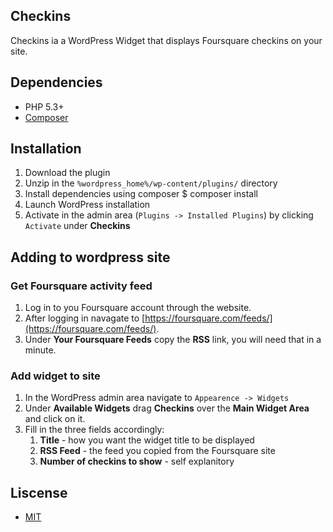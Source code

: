 ## Checkins

Checkins ia a WordPress Widget that displays Foursquare checkins on your site.

## Dependencies
* PHP 5.3+
* [Composer](http://getcomposer.org/)

## Installation
1. Download the plugin 
2. Unzip in the `%wordpress_home%/wp-content/plugins/` directory
3. Install dependencies using composer
    $ composer install
4. Launch WordPress installation
3. Activate in the admin area (`Plugins -> Installed Plugins`) by
   clicking `Activate` under **Checkins**

## Adding to wordpress site
### Get Foursquare activity feed
1. Log in to you Foursquare account through the website.
2. After logging in navagate to
   [https://foursquare.com/feeds/](https://foursquare.com/feeds/).
3. Under **Your Foursquare Feeds** copy the **RSS** link, you will need
   that in a minute.

### Add widget to site
1. In the WordPress admin area navigate to `Appearence -> Widgets`
2. Under **Available Widgets** drag **Checkins** over the **Main Widget
   Area** and click on it.
3. Fill in the three fields accordingly:
    1. **Title** - how you want the widget title to be displayed
    2. **RSS Feed** - the feed you copied from the Foursquare site
    3. **Number of checkins to show** - self explanitory

## Liscense
* [MIT](https://github.com/joefearnley/checkins/blob/master/LICENSE)
